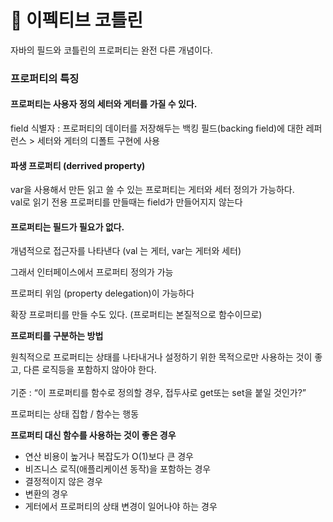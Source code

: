 # 📘 이펙티브 코틀린

자바의 필드와 코틀린의 프로퍼티는 완전 다른 개념이다.

### **프로퍼티의 특징**

#### 프로퍼티는 사용자 정의 세터와 게터를 가질 수 있다.

field 식별자 : 프로퍼티의 데이터를 저장해두는 백킹 필드(backing field)에 대한 레퍼런스 > 세터와 게터의 디폴트 구현에 사용

#### 파생 프로퍼티 (derrived property)

var을 사용해서 만든 읽고 쓸 수 있는 프로퍼티는 게터와 세터 정의가 가능하다.\
val로 읽기 전용 프로퍼티를 만들때는 field가 만들어지지 않는다

#### 프로퍼티는 필드가 필요가 없다.&#x20;

개념적으로 접근자를 나타낸다 (val 는 게터, var는 게터와 세터)

그래서 인터페이스에서 프로퍼티 정의가 가능

프로퍼티 위임 (property delegation)이 가능하다

확장 프로퍼티를 만들 수도 있다. (프로퍼티는 본질적으로 함수이므로)

&#x20;

**프로퍼티를 구분하는 방법**

원칙적으로 프로퍼티는 상태를 나타내거나 설정하기 위한 목적으로만 사용하는 것이 좋고, 다른 로직등을 포함하지 않아야 한다.\
\
기준 : “이 프로퍼티를 함수로 정의할 경우, 접두사로 get또는 set을 붙일 것인가?”

프로퍼티는 상태 집합 / 함수는 행동

&#x20;

**프로퍼티 대신 함수를 사용하는 것이 좋은 경우**

* 연산 비용이 높거나 복잡도가 O(1)보다 큰 경우
* 비즈니스 로직(애플리케이션 동작)을 포함하는 경우
* 결정적이지 않은 경우
* 변환의 경우
* 게터에서 프로퍼티의 상태 변경이 일어나야 하는 경우
